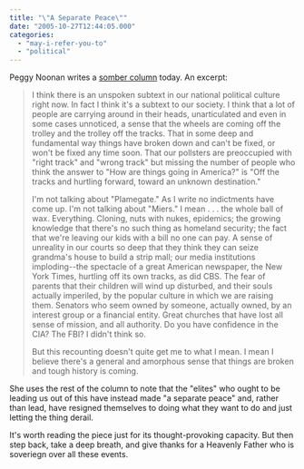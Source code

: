 ```yaml
---
title: "\"A Separate Peace\""
date: "2005-10-27T12:44:05.000"
categories: 
  - "may-i-refer-you-to"
  - "political"
---
```


Peggy Noonan writes a [somber column](http://www.opinionjournal.com/columnists/pnoonan/?id=110007460) today. An excerpt:

> I think there is an unspoken subtext in our national political culture right now. In fact I think it's a subtext to our society. I think that a lot of people are carrying around in their heads, unarticulated and even in some cases unnoticed, a sense that the wheels are coming off the trolley and the trolley off the tracks. That in some deep and fundamental way things have broken down and can't be fixed, or won't be fixed any time soon. That our pollsters are preoccupied with "right track" and "wrong track" but missing the number of people who think the answer to "How are things going in America?" is "Off the tracks and hurtling forward, toward an unknown destination."
> 
> I'm not talking about "Plamegate." As I write no indictments have come up. I'm not talking about "Miers." I mean . . . the whole ball of wax. Everything. Cloning, nuts with nukes, epidemics; the growing knowledge that there's no such thing as homeland security; the fact that we're leaving our kids with a bill no one can pay. A sense of unreality in our courts so deep that they think they can seize grandma's house to build a strip mall; our media institutions imploding--the spectacle of a great American newspaper, the New York Times, hurtling off its own tracks, as did CBS. The fear of parents that their children will wind up disturbed, and their souls actually imperiled, by the popular culture in which we are raising them. Senators who seem owned by someone, actually owned, by an interest group or a financial entity. Great churches that have lost all sense of mission, and all authority. Do you have confidence in the CIA? The FBI? I didn't think so.
> 
> But this recounting doesn't quite get me to what I mean. I mean I believe there's a general and amorphous sense that things are broken and tough history is coming.

She uses the rest of the column to note that the "elites" who ought to be leading us out of this have instead made "a separate peace" and, rather than lead, have resigned themselves to doing what they want to do and just letting the thing derail.

It's worth reading the piece just for its thought-provoking capacity. But then step back, take a deep breath, and give thanks for a Heavenly Father who is soveriegn over all these events.
